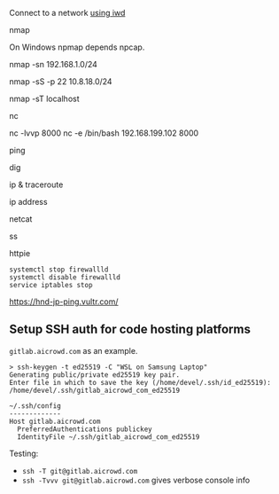 Connect to a network [using iwd](https://wiki.archlinux.org/title/Iwd#Connect_to_a_network)

nmap

On Windows npmap depends npcap.

nmap -sn 192.168.1.0/24

nmap -sS -p 22 10.8.18.0/24

nmap -sT localhost

nc

nc -lvvp 8000
nc -e /bin/bash 192.168.199.102 8000

ping

dig

ip & traceroute

ip address

netcat

ss

httpie

```
systemctl stop firewallld
systemctl disable firewallld
service iptables stop
```

https://hnd-jp-ping.vultr.com/


## Setup SSH auth for code hosting platforms

`gitlab.aicrowd.com` as an example.

```shell
> ssh-keygen -t ed25519 -C "WSL on Samsung Laptop"
Generating public/private ed25519 key pair.
Enter file in which to save the key (/home/devel/.ssh/id_ed25519): /home/devel/.ssh/gitlab_aicrowd_com_ed25519
```

```
~/.ssh/config
-------------
Host gitlab.aicrowd.com
  PreferredAuthentications publickey
  IdentityFile ~/.ssh/gitlab_aicrowd_com_ed25519
```

Testing: 
- `ssh -T git@gitlab.aicrowd.com`
- `ssh -Tvvv git@gitlab.aicrowd.com` gives verbose console info